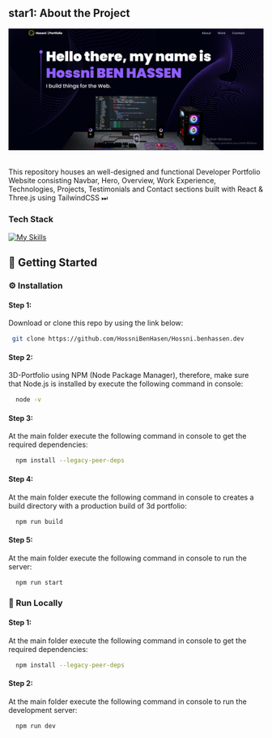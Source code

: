 
## star1: About the Project

<div align="center">
  <img src="./readme_assets/project_3.png"/>
</div>

<br />

This repository houses an well-designed and functional Developer Portfolio Website consisting Navbar, Hero, Overview, Work Experience, Technologies, Projects, Testimonials and Contact sections built with React & Three.js using TailwindCSS ⏭




<!-- TechStack -->
### Tech Stack

[![My Skills](https://skillicons.dev/icons?i=js,react,tailwind,threejs)](https://skillicons.dev)


<!-- Getting Started -->
## :toolbox: Getting Started

<!-- Installation -->
### :gear: Installation

#### Step 1:
Download or clone this repo by using the link below:

```bash
 git clone https://github.com/HossniBenHasen/Hossni.benhassen.dev
```

#### Step 2:

3D-Portfolio using NPM (Node Package Manager), therefore, make sure that Node.js is installed by execute the following command in console:

```bash
  node -v
```

#### Step 3:

At the main folder execute the following command in console to get the required dependencies:

```bash
  npm install --legacy-peer-deps
```

#### Step 4:

At the main folder execute the following command in console to creates a build directory with a production build of 3d portfolio:

```bash
  npm run build
```

#### Step 5:

At the main folder execute the following command in console to run the server:

```bash
  npm run start
```

<!-- Run Locally -->
### :running: Run Locally

#### Step 1:

At the main folder execute the following command in console to get the required dependencies:

```bash
  npm install --legacy-peer-deps
```

#### Step 2:

At the main folder execute the following command in console to run the development server:

```bash
  npm run dev
```




